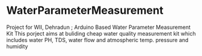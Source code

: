 # WaterParameterMeasurement
Project for WII, Dehradun ; Arduino Based Water Parameter Measurement Kit
This porject aims at buliding cheap water quality measurement kit which includes water PH, TDS, water flow and atmospheric temp. pressure and humidity
